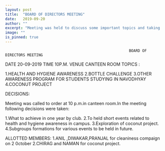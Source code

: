 ```yaml
---
layout: post
title:  "BOARD OF DIRECTORS MEETING"
date:   2019-09-20
author: ""
excerpt: "Meeting was held to discuss some important topics and taking necessary decisions."
image: ""
is_pinned: true
---                                                          
```

                                                          
                                                          
                                                            BOARD OF DIRECTORS MEETING
DATE              20-09-2019
TIME               10P.M.
VENUE            CANTEEN ROOM
TOPICS :

1.HEALTH AND HYGIENE AWARENESS 
2.BOTTLE CHALLENGE
3.OTHER AWARENESS PROGRAM FOR STUDENTS STUDYING IN NAVODHYAY
4.COCONUT PROJECT

DECISIONS:

Meeting was called to order at 10 p.m.in canteen room.In the  meeting following decisions were taken:

1.What to achieve in one year by club.
2.To held short events related to health and hygiene awareness in campus.
3.Exploration of coconut project.
4.Subgroups formations for various events to be held in future.

ALLOTTED MEMBERS:
1.ANIL ,DIWAKAR,PRANJAL for cleaniness compaign on 2 0ctober
2.CHIRAG and NAMAN for coconut project.
                              


             
